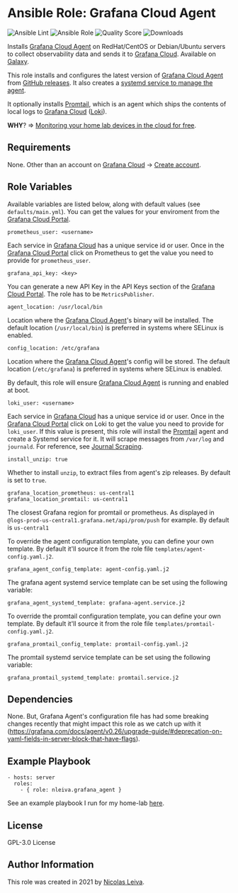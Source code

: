 # Ansible Role: Grafana Cloud Agent

![Ansible Lint](https://github.com/nleiva/ansible-role-grafana_agent/workflows/Ansible%20Lint/badge.svg?branch=main) ![Ansible Role](https://img.shields.io/ansible/role/52768?style=plastic) ![Quality Score](https://img.shields.io/ansible/quality/52768) ![Downloads](https://img.shields.io/ansible/role/d/52768?style=plastic)

Installs [Grafana Cloud Agent](https://github.com/grafana/agent) on RedHat/CentOS or Debian/Ubuntu servers to collect observability data and sends it to [Grafana Cloud](https://grafana.com/products/cloud/). Available on [Galaxy](https://galaxy.ansible.com/nleiva/grafana_agent).

This role installs and configures the latest version of [Grafana Cloud Agent](https://github.com/grafana/agent) from [GitHub releases](https://github.com/grafana/agent/releases). It also creates a [systemd service to manage the agent](https://grafana.com/docs/grafana-cloud/agent/agent_as_service/).

It optionally installs [Promtail](https://grafana.com/docs/loki/latest/clients/promtail/), which is an agent which ships the contents of local logs to [Grafana Cloud](https://grafana.com/products/cloud/) ([Loki](https://grafana.com/oss/loki/)).

**WHY**? => [Monitoring your home lab devices in the cloud for free](https://nleiva.medium.com/monitoring-your-home-lab-devices-in-the-cloud-for-free-54c4d11ac471). 

## Requirements

None. Other than an account on [Grafana Cloud](https://grafana.com/products/cloud/) -> [Create account](https://grafana.com/signup/cloud/connect-account).

## Role Variables

Available variables are listed below, along with default values (see `defaults/main.yml`). You can get the values for your enviroment from the [Grafana Cloud Portal](https://grafana.com/docs/grafana-cloud/cloud-portal/).

    prometheus_user: <username>

Each service in [Grafana Cloud](https://grafana.com/products/cloud/) has a unique service id or user. Once in the [Grafana Cloud Portal](https://grafana.com/docs/grafana-cloud/cloud-portal/) click on Prometheus to get the value you need to provide for `prometheus_user`.

    grafana_api_key: <key>

You can generate a new API Key in the API Keys section of the [Grafana Cloud Portal](https://grafana.com/docs/grafana-cloud/cloud-portal/). The role has to be `MetricsPublisher`.

    agent_location: /usr/local/bin

Location where the [Grafana Cloud Agent](https://github.com/grafana/agent)'s binary will be installed. The default location (`/usr/local/bin`) is preferred in systems where SELinux is enabled.

    config_location: /etc/grafana

Location where the [Grafana Cloud Agent](https://github.com/grafana/agent)'s config will be stored. The default location (`/etc/grafana`) is preferred in systems where SELinux is enabled.

By default, this role will ensure [Grafana Cloud Agent](https://github.com/grafana/agent) is running and enabled at boot.

    loki_user: <username>

Each service in [Grafana Cloud](https://grafana.com/products/cloud/) has a unique service id or user. Once in the [Grafana Cloud Portal](https://grafana.com/docs/grafana-cloud/cloud-portal/) click on Loki to get the value you need to provide for `loki_user`. If this value is present, this role will install the [Promtail](https://grafana.com/docs/loki/latest/clients/promtail/) agent and create a Systemd service for it. It will scrape messages from `/var/log` and `journald`. For reference, see [Journal Scraping](https://grafana.com/docs/loki/latest/clients/promtail/scraping/#journal-scraping-linux-only).

    install_unzip: true

Whether to install `unzip`, to extract files from agent's zip releases. By default is set to `true`.

    grafana_location_prometheus: us-central1
    grafana_location_promtail: us-central1

The closest Grafana region for promtail or prometheus. As displayed in `@logs-prod-us-central1.grafana.net/api/prom/push` for example. By default is `us-central1`

To override the agent configuration template, you can define your own template. By default it'll source it from the role file `templates/agent-config.yaml.j2`. 

    grafana_agent_config_template: agent-config.yaml.j2

The grafana agent systemd service template can be set using the following variable:

    grafana_agent_systemd_template: grafana-agent.service.j2

To override the promtail configuration template, you can define your own template. By default it'll source it from the role file `templates/promtail-config.yaml.j2`. 

    grafana_promtail_config_template: promtail-config.yaml.j2

The promtail systemd service template can be set using the following variable:

    grafana_promtail_systemd_template: promtail.service.j2

## Dependencies

None. But, Grafana Agent's configuration file has had some breaking changes recently that might impact this role as we catch up with it (https://grafana.com/docs/agent/v0.26/upgrade-guide/#deprecation-on-yaml-fields-in-server-block-that-have-flags).

## Example Playbook

    - hosts: server
      roles:
        - { role: nleiva.grafana_agent }

See an example playbook I run for my home-lab [here](https://github.com/nleiva/ansible-home/blob/main/grafana-cloud.yml).

## License

GPL-3.0 License

## Author Information

This role was created in 2021 by [Nicolas Leiva](https://github.com/nleiva).
